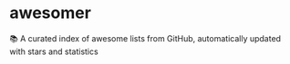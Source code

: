 # awesomer
📚 A curated index of awesome lists from GitHub, automatically updated with stars and statistics
